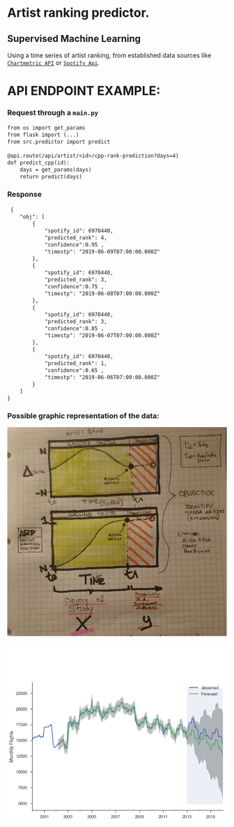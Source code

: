 # Artist ranking predictor.
## Supervised Machine Learning

Using a time series of artist ranking, from established data sources like [`Chartmetric API`](https://api.chartmetric.com/apidoc/#api-Artist-GetArtistCPP) or [`Spotify Api`](https://developer.spotify.com/documentation/general/guides/authorization-guide/#authorization-flows).


# API ENDPOINT EXAMPLE:

### Request through a `main.py`
```
from os import get_params
from flask import (...)
from src.predictor import predict

@api.route(/api/artist/<id>/cpp-rank-prediction?days=4)
def predict_cpp(id):
    days = get_params(days)
    return predict(days)
```

### Response
```
 {
    "obj": [
        {
            "spotify_id": 6970440,
            "predicted_rank": 4,
            "confidence":0.95 ,
            "timestp": "2019-06-09T07:00:00.000Z"
        },
        {
            "spotify_id": 6970440,
            "predicted_rank": 3,
            "confidence":0.75 ,
            "timestp": "2019-06-08T07:00:00.000Z"
        },
        {
            "spotify_id": 6970440,
            "predicted_rank": 3,
            "confidence":0.85 ,
            "timestp": "2019-06-07T07:00:00.000Z"
        },
        {
            "spotify_id": 6970440,
            "predicted_rank": 1,
            "confidence":0.65 ,
            "timestp": "2019-06-06T07:00:00.000Z"
        }
    ]
}
```

### Possible graphic representation of the data:

![Delta-time and overall artist rank.](/INPUT/basic_data_points.png)

![Prediction representation](/INPUT/compare_prediction_gt.png)